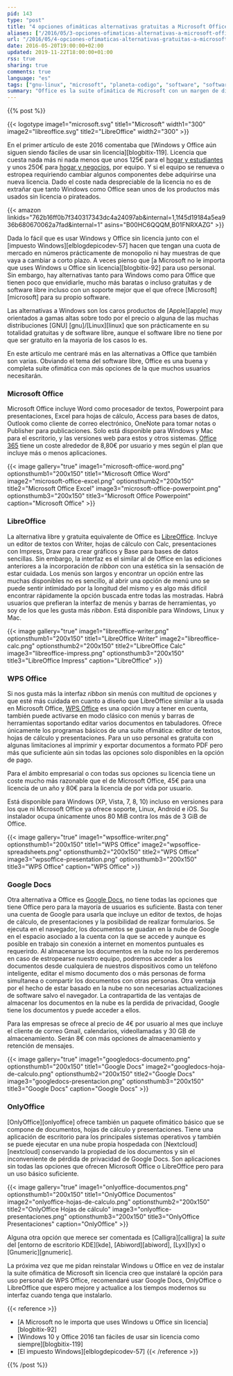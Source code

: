 ```yaml
---
pid: 143
type: "post"
title: "4 opciones ofimáticas alternativas gratuitas a Microsoft Office"
aliases: ["/2016/05/3-opciones-ofimaticas-alternativas-a-microsoft-office/"]
url: "/2016/05/4-opciones-ofimaticas-alternativas-gratuitas-a-microsoft-office/"
date: 2016-05-20T19:00:00+02:00
updated: 2019-11-22T18:00:00+01:00
rss: true
sharing: true
comments: true
language: "es"
tags: ["gnu-linux", "microsoft", "planeta-codigo", "software", "software-libre"]
summary: "Office es la suite ofimática de Microsoft con un margen de diferencia en la cuota de uso muy amplio sobre la siguiente opción en los sistemas con Windows. Es muy completa que incluye más funciones incluso que la mayoría de usuarios conoce o necesita pero también es una opción más cara que otras alternativas que incluso llegan a ser gratuitas sin tener nada que envidiarle para la mayoría de usuarios y casos de uso."
---
```


{{% post %}}

{{< logotype image1="microsoft.svg" title1="Microsoft" width1="300" image2="libreoffice.svg" title2="LibreOffice" width2="300" >}}

En el primer artículo de este 2016 comentaba que [Windows y Office aún siguen siendo fáciles de usar sin licencia][blogbitix-119]. Licencia que cuesta nada más ni nada menos que unos 125€ para el [hogar y estudiantes](https://amzn.to/2bg4CR2) y unos 250€ para [hogar y negocios](https://amzn.to/2bNf5Bx), por equipo. Y si el equipo se renueva o estropea requiriendo cambiar algunos componentes debe adquirirse una nueva licencia. Dado el coste nada despreciable de la licencia no es de extrañar que tanto Windows como Office sean unos de los productos más usados sin licencia o pirateados.

{{< amazon
    linkids="762b16ff0b7f340317343dc4a24097ab&internal=1,1f45d19184a5ea936b680670062a7fad&internal=1"
    asins="B00HC6QQQM,B01FNRXAZG" >}}

Dada lo fácil que es usar Windows y Office sin licencia junto con el [impuesto Windows][elblogdepicodev-57] hacen que tengan una cuota de mercado en números prácticamente de monopolio ni hay muestras de que vaya a cambiar a corto plazo. A veces pienso que [a Microsoft no le importa que uses Windows u Office sin licencia][blogbitix-92] para uso personal. Sin embargo, hay alternativas tanto para Windows como para Office que tienen poco que envidiarle, mucho más baratas o incluso gratuitas y de software libre incluso con un soporte mejor que el que ofrece [Microsoft][microsoft] para su propio software.

Las alternativas a Windows son los caros productos de [Apple][apple] muy orientados a gamas altas sobre todo por el precio o alguna de las muchas distribuciones [GNU]
[gnu]/[Linux][linux] que son prácticamente en su totalidad gratuitas y de software libre, aunque el software libre no tiene por que ser gratuito en la mayoría de los casos lo es.

En este artículo me centraré más en las alternativas a Office que también son varias. Obviando el tema del software libre, Office es una buena y completa suite ofimática con más opciones de la que muchos usuarios necesitarán.

### Microsoft Office

Microsoft Office incluye Word como procesador de textos, Powerpoint para presentaciones, Excel para hojas de cálculo, Access para bases de datos, Outlook como cliente de correo electrónico, OneNote para tomar notas o Publisher para publicaciones. Solo está disponible para Windows y Mac para el escritorio, y las versiones web para estos y otros sistemas. [Office 365](https://products.office.com/es-es/) tiene un coste alrededor de 8,80€ por usuario y mes según el plan que incluye más o menos aplicaciones.

{{< image
    gallery="true"
    image1="microsoft-office-word.png" optionsthumb1="200x150" title1="Microsoft Office Word"
    image2="microsoft-office-excel.png" optionsthumb2="200x150" title2="Microsoft Office Excel"
    image3="microsoft-office-powerpoint.png" optionsthumb3="200x150" title3="Microsoft Office Powerpoint"
    caption="Microsoft Office" >}}

### LibreOffice

La alternativa libre y gratuita equivalente de Office es [LibreOffice](https://es.libreoffice.org/). Incluye un editor de textos con Writer, hojas de cálculo con Calc, presentaciones con Impress, Draw para crear gráficos y Base para bases de datos sencillas. Sin embargo, la interfaz es el similar al de Office en las ediciones anteriores a la incorporación de _ribbon_ con una estética sin la sensación de estar cuidada. Los menús son largos y encontrar un opción entre las muchas disponibles no es sencillo, al abrir una opción de menú uno se puede sentir intimidado por la longitud del mismo y es algo más difícil encontrar rápidamente la opción buscada entre todas las mostradas. Habrá usuarios que prefieran la interfaz de menús y barras de herramientas, yo soy de los que les gusta más _ribbon_. Está disponible para Windows, Linux y Mac.

{{< image
    gallery="true"
    image1="libreoffice-writer.png" optionsthumb1="200x150" title1="LibreOffice Writer"
    image2="libreoffice-calc.png" optionsthumb2="200x150" title2="LibreOffice Calc"
    image3="libreoffice-impress.png" optionsthumb3="200x150" title3="LibreOffice Impress"
    caption="LibreOffice" >}}

### WPS Office

Si nos gusta más la interfaz _ribbon_ sin menús con multitud de opciones y que esté más cuidada en cuanto a diseño que LibreOffice similar a la usada en Microsoft Office, [WPS Office](https://www.wps.com/?lang=es) es una opción muy a tener en cuenta, también puede activarse en modo clásico con menús y barras de herramientas soportando editar varios documentos en tabuladores. Ofrece únicamente los programas básicos de una suite ofimática: editor de textos, hojas de cálculo y presentaciones. Para un uso personal es gratuita con algunas limitaciones al imprimir y exportar documentos a formato PDF pero más que suficiente aún sin todas las opciones solo disponibles en la opción de pago.

Para el ámbito empresarial o con todas sus opciones su licencia tiene un coste mucho más razonable que el de Microsoft Office, 45€ para una licencia de un año y 80€ para la licencia de por vida por usuario.

Está disponible para Windows (XP, Vista, 7, 8, 10) incluso en versiones para los que ni Microsoft Office ya ofrece soporte, Linux, Android e iOS. Su instalador ocupa únicamente unos 80 MiB contra los más de 3 GiB de Office.

{{< image
    gallery="true"
    image1="wpsoffice-writer.png" optionsthumb1="200x150" title1="WPS Office"
    image2="wpsoffice-spreadsheets.png" optionsthumb2="200x150" title2="WPS Office"
    image3="wpsoffice-presentation.png" optionsthumb3="200x150" title3="WPS Office"
    caption="WPS Office" >}}

### Google Docs

Otra alternativa a Office es [Google Docs](https://www.google.es/intl/es/docs/about/), no tiene todas las opciones que tiene Office pero para la mayoría de usuarios es suficiente. Basta con tener una cuenta de Google para usarla que incluye un editor de textos, de hojas de cálculo, de presentaciones y la posibilidad de realizar formularios. Se ejecuta en el navegador, los documentos se guadan en la nube de Google en el espacio asociado a la cuenta con la que se accede y aunque es posible en trabajo sin conexión a internet en momentos puntuales es requerirdo. Al almacenarse los documentos en la nube no los perderemos en caso de estropearse nuestro equipo, podremos acceder a los documentos desde cualquiera de nuestros dispositivos como un teléfono inteligente, editar el mismo documento dos o más personas de forma simultanea o compartir los documentos con otras personas. Otra ventaja por el hecho de estar basado en la nube no son necesarias actualizaciones de software salvo el navegador. La contrapartida de las ventajas de almacenar los documentos en la nube es la perdida de privacidad, Google tiene los documentos y puede acceder a ellos.

Para las empresas se ofrece al precio de 4€ por usuario al mes que incluye el cliente de correo Gmail, calendarios, videollamadas y 30 GB de almacenamiento. Serán 8€ con más opciones de almacenamiento y retención de mensajes.

{{< image
    gallery="true"
    image1="googledocs-documento.png" optionsthumb1="200x150" title1="Google Docs"
    image2="googledocs-hoja-de-calculo.png" optionsthumb2="200x150" title2="Google Docs"
    image3="googledocs-presentacion.png" optionsthumb3="200x150" title3="Google Docs"
    caption="Google Docs" >}}

### OnlyOffice

[OnlyOffice][onlyoffice] ofrece también un paquete ofimático básico que se compone de documentos, hojas de cálculo y presentaciones. Tiene una aplicación de escritorio para los principales sistemas operativos y también se puede ejecutar en una nube propia hospedada con [Nextcloud][nextcloud] conservando la propiedad de los documentos y sin el inconveniente de pérdida de privacidad de Google Docs. Son aplicaciones sin todas las opciones que ofrecen Microsoft Office o LibreOffice pero para un uso básico suficiente.

{{< image
    gallery="true"
    image1="onlyoffice-documentos.png" optionsthumb1="200x150" title1="OnlyOffice Documentos"
    image2="onlyoffice-hojas-de-calculo.png" optionsthumb2="200x150" title2="OnlyOffice Hojas de cálculo"
    image3="onlyoffice-presentaciones.png" optionsthumb3="200x150" title3="OnlyOffice Presentaciones"
    caption="OnlyOffice" >}}

Alguna otra opción que merece ser comentada es [Calligra][calligra] la _suite_ del [entorno de escritorio KDE][kde], [Abiword][abiword], [Lyx][lyx] o [Gnumeric][gnumeric].

La próxima vez que me pidan reinstalar Windows u Office en vez de instalar la suite ofimática de Microsoft sin licencia creo que instalaré la opción para uso personal de WPS Office, recomendaré usar Google Docs, OnlyOffice o LibreOffice que espero mejore y actualice a los tiempos modernos su interfaz cuando tenga que instalarlo.

{{< reference >}}
* [A Microsoft no le importa que uses Windows u Office sin licencia][blogbitix-92]
* [Windows 10 y Office 2016 tan fáciles de usar sin licencia como siempre][blogbitix-119]
* [El impuesto Windows][elblogdepicodev-57]
{{< /reference >}}

{{% /post %}}
